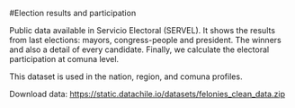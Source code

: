 #Election results and participation

Public data available in Servicio Electoral (SERVEL). It shows the results from last elections: mayors, congress-people and president. The winners and also a detail of every candidate. Finally, we calculate the electoral participation at comuna level.

This dataset is used in the nation, region, and comuna profiles.

Download data: https://static.datachile.io/datasets/felonies_clean_data.zip
